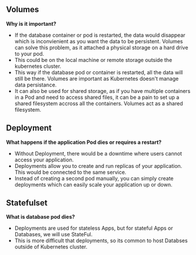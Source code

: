 ## Volumes

**Why is it important?**
- If the database container or pod is restarted, the data would disappear which is inconvienient as you want the data to be persistent. Volumes can solve this problem, as it attached a physical storage on a hard drive to your pod.
- This could be on the local machine or remote storage outside the kubernetes cluster.
- This way if the database pod or container is restarted, all the data will still be there. Volumes are important as Kubernetes doesn't manage data persistance.
- It can also be used for shared storage, as if you have multiple containers in a Pod and need to access shared files, it can be a pain to set up a shared filesystem accross all the containers. Volumes act as a shared filesystem.

## Deployment

**What happens if the application Pod dies or requires a restart?**
- Without Deployment, there would be a downtime where users cannot access your application.
- Deployments allow you to create and run replicas of your application. This would be connected to the same service.
- Instead of creating a second pod manually, you can simply create deployments which can easily scale your application up or down.

## Statefulset

**What is database pod dies?**
- Deployments are used for stateless Apps, but for stateful Apps or Databases, we will use StateFul.
- This is more difficult that deployments, so its common to host Databses outside of Kubernetes cluster.

